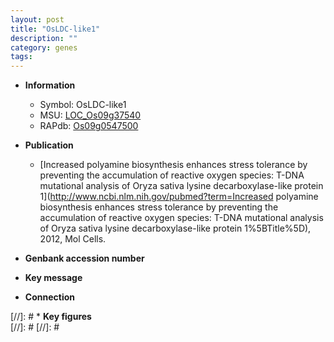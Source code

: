 ```yaml
---
layout: post
title: "OsLDC-like1"
description: ""
category: genes
tags: 
---
```


* **Information**  
    + Symbol: OsLDC-like1  
    + MSU: [LOC_Os09g37540](http://rice.plantbiology.msu.edu/cgi-bin/ORF_infopage.cgi?orf=LOC_Os09g37540)  
    + RAPdb: [Os09g0547500](http://rapdb.dna.affrc.go.jp/viewer/gbrowse_details/irgsp1?name=Os09g0547500)  

* **Publication**  
    + [Increased polyamine biosynthesis enhances stress tolerance by preventing the accumulation of reactive oxygen species: T-DNA mutational analysis of Oryza sativa lysine decarboxylase-like protein 1](http://www.ncbi.nlm.nih.gov/pubmed?term=Increased polyamine biosynthesis enhances stress tolerance by preventing the accumulation of reactive oxygen species: T-DNA mutational analysis of Oryza sativa lysine decarboxylase-like protein 1%5BTitle%5D), 2012, Mol Cells.

* **Genbank accession number**  

* **Key message**  

* **Connection**  

[//]: # * **Key figures**  
[//]: # 
[//]: # 
